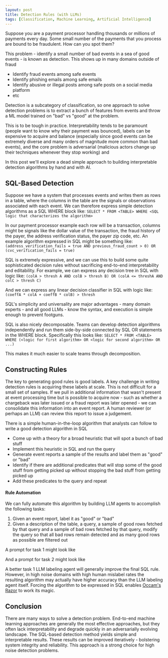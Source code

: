 ```yaml
---
layout: post
title: Detection Rules (with LLMs)
tags: [Classification, Machine Learning, Artificial Intelligence]
---
```

<script> 
  (function(i,s,o,g,r,a,m){i['GoogleAnalyticsObject']=r;i[r]=i[r]||function(){
  (i[r].q=i[r].q||[]).push(arguments)},i[r].l=1*new Date();a=s.createElement(o),
  m=s.getElementsByTagName(o)[0];a.async=1;a.src=g;m.parentNode.insertBefore(a,m)
  })(window,document,'script','https://www.google-analytics.com/analytics.js','ga');

  ga('create', 'UA-82391879-1', 'auto');
  ga('send', 'pageview');

</script>

Suppose you are a payment processor handling thousands or millions of payments every day. Some small number of the payments that you process are bound to be fraudulent. How can you spot them?

This problem - identify a small number of bad events in a sea of good events - is known as detection. This shows up in many domains outside of fraud
* Identify fraud events among safe events
* Identify phishing emails among safe emails
* Identify abusive or illegal posts among safe posts on a social media platform
* etc

Detection is a subcategory of classification, so one approach to solve detection problems is to extract a bunch of features from events and throw a ML model trained on "bad" vs "good" at the problem. 

This is to be tough in practice. Interpretability tends to be paramount (people want to know why their payment was bounced), labels can be expensive to acquire and balance (especially since good events can be extremely diverse and many orders of magnitude more common than bad events), and the core problem is adversarial (malicious actors change up their techniques whenever they stop working) and 

<!-- 
- classification is the problem of grouping objects into one of two buckets
- detection is a subcategory of classification where the objects are events and the buckets are good (common) and bad (rare)
  - fraud and cyberattacks are detection examples -->

In this post we'll explore a dead simple approach to building interpretable detection algorithms by hand and with AI. 

## SQL-Based Detection 

Suppose we have a system that processes events and writes them as rows in a table, where the columns in the table are the signals or observations associated with each event. We can therefore express simple detection algorithms as a SQL WHERE block like:
```SELECT * FROM <TABLE> WHERE <SQL logic that characterizes the algorithm>```

In our payment processor example each row will be a transaction, columns might be signals like the dollar value of the transaction, the fraud history of the payer, the address verification status, the payer zip code, etc. An example algorithm expressed in SQL might be something like:
```(address_verification_fails = true AND previous_fraud_count > 0) OR (cvc_verification_fails = true)```

SQL is extremely expressive, and we can use this to build some quite sophisticated decision rules without sacrificing end-to-end interpretability and editability. For example, we can express any decision tree in SQL with logic like:
```(colA > thresh A AND colB > thresh B) OR (colA <= threshA AND colC > thresh C)```

<diagram of decision tree>

And we can express any linear decision classifier in SQL with logic like:
```(coeffA * colA + coeffB * colB) > thresh```

SQL's simplicity and universality are major advantages - many domain experts - and all good LLMs - know the syntax, and execution is simple enough to prevent footguns. 

SQL is also nicely decomposable. Teams can develop detection algorithms independently and run them side-by-side connected by SQL OR statements in the WHERE block. Specifically this looks like:
```SELECT * FROM <TABLE> WHERE (<logic for first algorithm> OR <logic for second algorithm> OR ...)```

This makes it much easier to scale teams through decomposition.

<diagram of independent detection algorithm developements>


## Constructing Rules

<!-- One of the key challenges in writing detection rules is that we are unlikely to have labels for previously undetected safe samples. Labeling an event likely requires domain expertise, and in many domains the rule writer and labeler are the same person. -->

 
The key to generating good rules is good labels. A key challenge in writing detection rules is acquiring these labels at scale. This is not difficult for a small set of samples. If we pull in additional information that wasn't present at event processing time but is possible to acquire now - such as whether a chargeback was later issued or a fraud report was later opened - we can consolidate this information into an event report. A human reviewer (or perhaps an LLM) can review this report to issue a judgement.

There is a simple human-in-the-loop algorithm that analysts can follow to write a good detection algorithm in SQL
* Come up with a theory for a broad heuristic that will spot a bunch of bad stuff
* Implement this heuristic in SQL and run the query
* Generate event reports a sample of the results and label them as "good" or "bad"
* Identify if there are additional predicates that will stop some of the good stuff from getting picked up without stopping the bad stuff from getting picked up
* Add these predicates to the query and repeat


#### Rule Automation

We can fully automate this algorithm by building LLM agents to accomplish the following tasks:
1. Given an event report, label it as "good" or "bad"
2. Given a description of the table, a query, a sample of good rows fetched by that query and a sample of bad rows fetched by that query, modify the query so that all bad rows remain detected and as many good rows as possible are filtered out

A prompt for task 1 might look like
<example prompt and results>

And a prompt for task 2 might look like
<example prompt and results>

A better task 1 LLM labeling agent will generally improve the final SQL rule. However, in high noise domains with high human mislabel rates the resulting algorithm may actually have higher accuracy than the LLM labeling agent itself. Forcing the algorithm to be expressed in SQL enables [Occam's Razor](https://en.wikipedia.org/wiki/Occam%27s_razor) to work its magic. 


## Conclusion

There are many ways to solve a detection problem. End-to-end machine learning approaches are generally the most effective approaches, but they often lack interpretability and degrade quickly in an adversarially evolving landscape. The SQL-based detection method yields simple and interpretable results. These results can be improved iteratively - bolstering system integrity and reliability. This approach is a strong choice for high noise detection problems.



<!-- 


One of the key assumptions in this flow is that the rule writer (either the analyst or the LLM) has access to ground truth

  - A 
  - Some way to distinguish good stuff and bad stuff from the results. If the data is labeled this is as simple as joining in the label table. If not then we'll ask the LLM to "eyeball" the results by looking at the full row of data
  -
 -->


<!-- 








- This is often automatable with LLMs! There are two steps that require an LLM
  - Label a row as "good" or "bad"
  - Given a description of the table, a query, a sample of good rows fetched by that query and a sample of bad rows fetched by that query, modify the query so that all bad rows remain detected and as many good rows as possible are filtered out -->




<!-- http://maltzj.com/posts/rules-engines -->